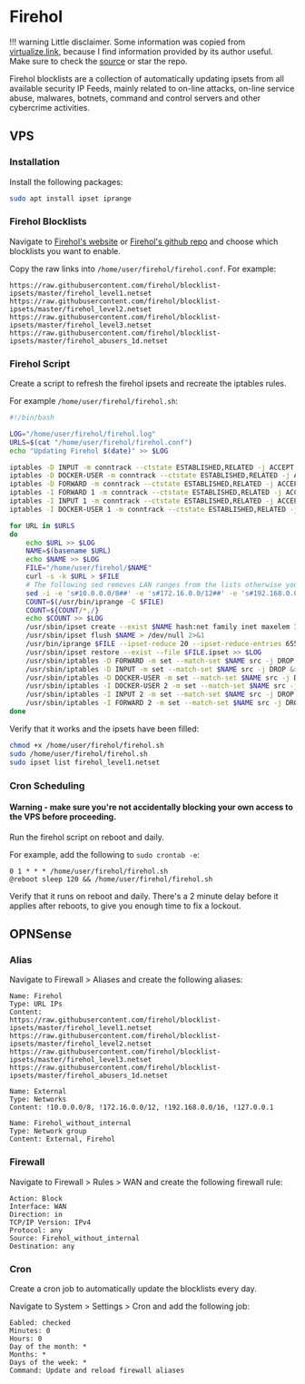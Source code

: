 # Firehol

!!! warning
    Little disclaimer. Some information was copied from [virtualize.link](https://virtualize.link/), because I find information provided by its author useful. Make sure to check the [source](https://github.com/quietsy/advanced-configurations) or star the repo.

Firehol blocklists are a collection of automatically updating ipsets from all available security IP Feeds, mainly related to on-line attacks, on-line service abuse, malwares, botnets, command and control servers and other cybercrime activities.

## VPS

### Installation

Install the following packages:

```bash
sudo apt install ipset iprange
```

### Firehol Blocklists

Navigate to [Firehol's website](https://iplists.firehol.org/) or [Firehol's github repo](https://github.com/firehol/blocklist-ipsets) and choose which blocklists you want to enable.

Copy the raw links into `/home/user/firehol/firehol.conf`.
For example:

```
https://raw.githubusercontent.com/firehol/blocklist-ipsets/master/firehol_level1.netset
https://raw.githubusercontent.com/firehol/blocklist-ipsets/master/firehol_level2.netset
https://raw.githubusercontent.com/firehol/blocklist-ipsets/master/firehol_level3.netset
https://raw.githubusercontent.com/firehol/blocklist-ipsets/master/firehol_abusers_1d.netset
```

### Firehol Script

Create a script to refresh the firehol ipsets and recreate the iptables rules.

For example `/home/user/firehol/firehol.sh`:

```bash
#!/bin/bash

LOG="/home/user/firehol/firehol.log"
URLS=$(cat "/home/user/firehol/firehol.conf")
echo "Updating Firehol $(date)" >> $LOG

iptables -D INPUT -m conntrack --ctstate ESTABLISHED,RELATED -j ACCEPT > /dev/null 2>&1
iptables -D DOCKER-USER -m conntrack --ctstate ESTABLISHED,RELATED -j ACCEPT > /dev/null 2>&1
iptables -D FORWARD -m conntrack --ctstate ESTABLISHED,RELATED -j ACCEPT > /dev/null 2>&1
iptables -I FORWARD 1 -m conntrack --ctstate ESTABLISHED,RELATED -j ACCEPT >> $LOG
iptables -I INPUT 1 -m conntrack --ctstate ESTABLISHED,RELATED -j ACCEPT >> $LOG
iptables -I DOCKER-USER 1 -m conntrack --ctstate ESTABLISHED,RELATED -j ACCEPT >> $LOG

for URL in $URLS
do
	echo $URL >> $LOG
	NAME=$(basename $URL)
	echo $NAME >> $LOG
	FILE="/home/user/firehol/$NAME"
	curl -s -k $URL > $FILE
	# The following sed removes LAN ranges from the lists otherwise you might block yourself
	sed -i -e 's#10.0.0.0/8##' -e 's#172.16.0.0/12##' -e 's#192.168.0.0/16##' -e 's#127.0.0.0/8##' $FILE
	COUNT=$(/usr/bin/iprange -C $FILE)
	COUNT=${COUNT/*,/}
	echo $COUNT >> $LOG
	/usr/sbin/ipset create --exist $NAME hash:net family inet maxelem 131072 >> $LOG
	/usr/sbin/ipset flush $NAME > /dev/null 2>&1
	/usr/bin/iprange $FILE --ipset-reduce 20 --ipset-reduce-entries 65535 --print-prefix "-A $NAME " > $FILE.ipset
	/usr/sbin/ipset restore --exist --file $FILE.ipset >> $LOG
	/usr/sbin/iptables -D FORWARD -m set --match-set $NAME src -j DROP &>/dev/null
	/usr/sbin/iptables -D INPUT -m set --match-set $NAME src -j DROP &>/dev/null
	/usr/sbin/iptables -D DOCKER-USER -m set --match-set $NAME src -j DROP &>/dev/null
	/usr/sbin/iptables -I DOCKER-USER 2 -m set --match-set $NAME src -j DROP >> $LOG
	/usr/sbin/iptables -I INPUT 2 -m set --match-set $NAME src -j DROP >> $LOG
	/usr/sbin/iptables -I FORWARD 2 -m set --match-set $NAME src -j DROP >> $LOG
done
```

Verify that it works and the ipsets have been filled:

```bash
chmod +x /home/user/firehol/firehol.sh
sudo /home/user/firehol/firehol.sh
sudo ipset list firehol_level1.netset
```

### Cron Scheduling

#### **Warning - make sure you're not accidentally blocking your own access to the VPS before proceeding.**

Run the firehol script on reboot and daily.

For example, add the following to `sudo crontab -e`:

```
0 1 * * * /home/user/firehol/firehol.sh
@reboot sleep 120 && /home/user/firehol/firehol.sh
```

Verify that it runs on reboot and daily. There's a 2 minute delay before it applies after reboots, to give you enough time to fix a lockout.

## OPNSense

### Alias

Navigate to Firewall > Aliases and create the following aliases:

```
Name: Firehol
Type: URL IPs
Content: 
https://raw.githubusercontent.com/firehol/blocklist-ipsets/master/firehol_level1.netset
https://raw.githubusercontent.com/firehol/blocklist-ipsets/master/firehol_level2.netset
https://raw.githubusercontent.com/firehol/blocklist-ipsets/master/firehol_level3.netset
https://raw.githubusercontent.com/firehol/blocklist-ipsets/master/firehol_abusers_1d.netset
```

```
Name: External
Type: Networks
Content: !10.0.0.0/8, !172.16.0.0/12, !192.168.0.0/16, !127.0.0.1
```

```
Name: Firehol_without_internal
Type: Network group
Content: External, Firehol
```

### Firewall

Navigate to Firewall > Rules > WAN and create the following firewall rule:

```
Action: Block
Interface: WAN
Direction: in
TCP/IP Version: IPv4
Protocol: any
Source: Firehol_without_internal
Destination: any
```

### Cron

Create a cron job to automatically update the blocklists every day.

Navigate to System > Settings > Cron and add the following job:

```
Eabled: checked
Minutes: 0
Hours: 0
Day of the month: *
Months: *
Days of the week: *
Command: Update and reload firewall aliases
```
